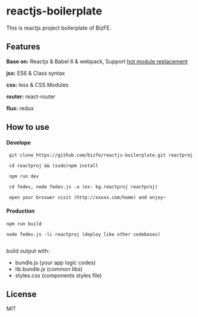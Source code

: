 # reactjs-boilerplate

This is reactjs project boilerplate of BizFE.

## Features

**Base on:** Reactjs & Babel 6 & webpack, Support [hot module replacement](https://webpack.github.io/docs/webpack-dev-middleware.html)

**jsx:** ES6 & Class syntax

**css:** less & CSS Modules

**router:** react-router

**flux:** redux


## How to use 

#### Develope
```shell
 git clone https://github.com/bizfe/reactjs-boilerplate.git reactproj

 cd reactproj && (sudo)npm install 

 npm run dev

 cd fedev, node fedev.js -a (ex: kg.reactproj reactproj)

 open your broswer visit (http://xxxxx.com/home) and enjoy~
```
#### Production
```
npm run build

node fedev.js -li reactproj (deploy like other codebases)
	
```

build output with: 
- bundle.js (your app logic codes)
- lib.bundle.js (common libs)
- styles.css (components styles file)

## License

MIT
